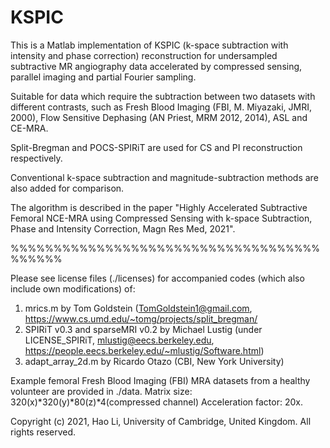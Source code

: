 # KSPIC
This is a Matlab implementation of KSPIC (k-space subtraction with intensity and phase correction) reconstruction for undersampled subtractive MR angiography data accelerated by compressed sensing, parallel imaging and partial Fourier sampling.

Suitable for data which require the subtraction between two datasets with different contrasts, such as Fresh Blood Imaging (FBI, M. Miyazaki, JMRI, 2000), Flow Sensitive Dephasing (AN Priest, MRM 2012, 2014), ASL and CE-MRA.

Split-Bregman and POCS-SPIRiT are used for CS and PI reconstruction respectively. 

Conventional k-space subtraction and magnitude-subtraction methods are also added for comparison.

The algorithm is described in the paper "Highly Accelerated Subtractive Femoral NCE-MRA using Compressed Sensing with k-space Subtraction, Phase and Intensity Correction, Magn Res Med, 2021".


%%%%%%%%%%%%%%%%%%%%%%%%%%%%%%%%%%%%%%%%%%

Please see license files (./licenses) for accompanied codes (which also include own modifications) of:
1) mrics.m by Tom Goldstein (TomGoldstein1@gmail.com, https://www.cs.umd.edu/~tomg/projects/split_bregman/
2) SPIRiT v0.3 and sparseMRI v0.2 by Michael Lustig (under LICENSE_SPIRiT, mlustig@eecs.berkeley.edu, 
   https://people.eecs.berkeley.edu/~mlustig/Software.html)
3) adapt_array_2d.m by Ricardo Otazo (CBI, New York University)

Example femoral Fresh Blood Imaging (FBI) MRA datasets from a healthy volunteer are provided in ./data.
Matrix size: 320(x)*320(y)*80(z)*4(compressed channel)
Acceleration factor: 20x.

Copyright (c) 2021, Hao Li, University of Cambridge, United Kingdom. All rights reserved.
